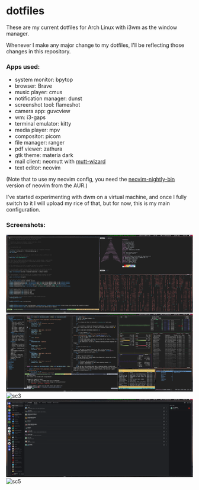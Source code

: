 # dotfiles
These are my current dotfiles for Arch Linux with i3wm as the window manager. 

Whenever I make any major change to my dotfiles, I'll be reflecting those changes in this repository. 

### Apps used: 
- system monitor: bpytop
- browser: Brave
- music player: cmus
- notification manager: dunst 
- screenshot tool: flameshot
- camera app: guvcview
- wm: i3-gaps
- terminal emulator: kitty
- media player: mpv
- compositor: picom 
- file manager: ranger
- pdf viewer: zathura 
- gtk theme: materia dark 
- mail client: neomutt with [mutt-wizard](https://https://github.com/LukeSmithxyz/mutt-wizard)
- text editor: neovim

(Note that to use my neovim config, you need the [neovim-nightly-bin](https://aur.archlinux.org/packages/neovim-nightly-bin) version of neovim from the AUR.)

I've started experimenting with dwm on a virtual machine, and once I fully switch to it I will upload my rice of that, but for now, this is my main configuration. 

### Screenshots:
![sc1](setup-screenshots/sc1.png)
![sc2](setup-screenshots/sc2.png)
![sc3](setup-screenshots/sc3.png)
![sc4](setup-screenshots/sc4.png)
![sc5](setup-screenshots/sc5.png)
